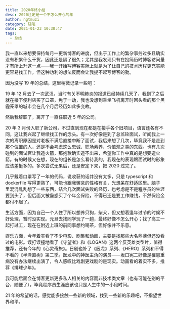 ```yaml
---
title: 2020年终小结
desc: 2020注定是一个不怎么开心的年
author: ngtmuzi
category: 随笔
date: 2021-01-23 10:30:47
tags:
  - 总结
---
```


我一直以来想要保持每月一更新博客的进度，但出于工作上的繁杂事务过多且确实没有积累什么干货，因此还是隔了很久；尤其是我发现只有在投简历时博客访问量才有所上升这一点——我一开始写博客实际上就是为了让自己的技术历程更充实能更容易找工作，但这种功利的想法反而会让我提不起写博客的劲。

因为没写 19 年的总结，这里稍微记录一些吧：

19 年 12 月去了一次武汉，当时有关不明肺炎的报道已经持续几天了，我到了之后就在楼下便利店买了口罩，免于一劫，我也没想到乘坐飞机离开时回头看的那个黑霾笼罩的城市会在几个月后经历如此多变故。

然后我辞职了，离开了一直任职近 5 年的公司。

20 年 3 月份入职了新公司，不过直到现在都是在接手各个旧项目，语言还各有不同，这让我兴起了继续找工作的念头。有一次好像是到了总监轮面试，听闻我上一次的离职原因是对老板不满后直接中断了面试，我后来想了几次，毕竟我不是走到那个位置的人，还是不会考虑这么忠诚、职场素养、价值观之类的东西。也有几次碰到的面试官让我造火箭，那抱歉确实造不出来，希望你工作中真的是想要造火箭。有的时候又在想，现在的组长是怎么看待我的，我现在的表现跟面试时的形象应该差挺多的。多次尝试无果后，还是安定下来，把 2020 过完了。

几乎戴着口罩写了一年的代码，说收获的话并没有太多，只是 typescript 和 dockerfile 写得更熟了，可能也跟我懈怠的性格有关，光想呆在舒适区里。脑子里混混乱乱想了一些东西，结合几次面试失败的经历，也考虑是不是程序员的生涯要到头了，但后面又被蛊惑买了个年金保险，不得已还是要工作赚钱，不然保险金都付不起了。

生活方面，因为自己一个人住了所以想养只狗，柴犬，但又想着逢年过节的时候不好处理，暂时没实现。元旦去找同学玩了一趟，最终好像不怎么开心；找了高三一起打过工，现在在附近上班的前同事想约喝茶，但好像并不乐意。

娱乐方面，今年着实看了不少电影、剧集和动画，主要是找那些大名鼎鼎但还没看过的电影。误打误撞地看了《守望者》和《LOGAN》这两个反英雄类型片，值得推荐，还有今年的《心灵奇旅》。日剧也补了《医龙》系列、《HERO》系列和不得不看的《半泽直树》第二季。医龙中的神医主角的演员——坂口宪二好像是罹患重病没有办法继续出演了，令人感叹比戏剧更戏剧的是现实。动画看的着实不多，推荐《排球少年》。

我可能后面会在博客更新更多私人相关的内容而非技术类文章（也有可能在别的平台，随便了），毕竟程序员生涯应该也只是人生中的一小段时间。

21 年的希望的话，感觉能多接触一些新的领域，找到一些新的乐趣吧，不指望世界和平。

